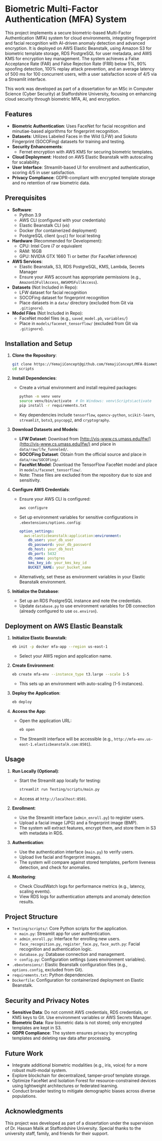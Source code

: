 # Biometric Multi-Factor Authentication (MFA) System

This project implements a secure biometric-based Multi-Factor Authentication (MFA) system for cloud environments, integrating fingerprint and facial recognition with AI-driven anomaly detection and advanced encryption. It is deployed on AWS Elastic Beanstalk, using Amazon S3 for biometric template storage, RDS PostgreSQL for user metadata, and AWS KMS for encryption key management. The system achieves a False Acceptance Rate (FAR) and False Rejection Rate (FRR) below 5%, 90% spoofing detection, 100% replay attack prevention, and an average latency of 500 ms for 100 concurrent users, with a user satisfaction score of 4/5 via a Streamlit interface.

This work was developed as part of a dissertation for an MSc in Computer Science (Cyber Security) at Staffordshire University, focusing on enhancing cloud security through biometric MFA, AI, and encryption.

## Features
- **Biometric Authentication**: Uses FaceNet for facial recognition and minutiae-based algorithms for fingerprint recognition.
- **Datasets**: Utilizes Labeled Faces in the Wild (LFW) and Sokoto Fingerprint (SOCOFing) datasets for training and testing.
- **Security Enhancements**:
  - Fernet encryption with AWS KMS for securing biometric templates.
- **Cloud Deployment**: Hosted on AWS Elastic Beanstalk with autoscaling for scalability.
- **User Interface**: Streamlit-based UI for enrollment and authentication, scoring 4/5 in user satisfaction.
- **Privacy Compliance**: GDPR-compliant with encrypted template storage and no retention of raw biometric data.

## Prerequisites
- **Software**:
  - Python 3.9
  - AWS CLI (configured with your credentials)
  - Elastic Beanstalk CLI (`eb`)
  - Docker (for containerized deployment)
  - PostgreSQL client (`psql`) for local testing
- **Hardware** (Recommended for Development):
  - CPU: Intel Core i7 or equivalent
  - RAM: 16GB
  - GPU: NVIDIA GTX 1660 Ti or better (for FaceNet inference)
- **AWS Services**:
  - Elastic Beanstalk, S3, RDS PostgreSQL, KMS, Lambda, Secrets Manager
  - Ensure your AWS account has appropriate permissions (e.g., `AmazonS3FullAccess`, `AWSKMSFullAccess`).
- **Datasets** (Not Included in Repo):
  - LFW dataset for facial recognition
  - SOCOFing dataset for fingerprint recognition
  - Place datasets in a `data/` directory (excluded from Git via `.gitignore`).
- **Model Files** (Not Included in Repo):
  - FaceNet model files (e.g., `saved_model.pb`, `variables/`)
  - Place in `models/facenet_tensorflow/` (excluded from Git via `.gitignore`).

## Installation and Setup
1. **Clone the Repository**:
   ```bash
   git clone https://YemajiConcept@github.com/YemajiConcept/MFA-Biometrics_Cloud.git
   cd scripts
      ```

2. **Install Dependencies**:
   - Create a virtual environment and install required packages:
     ```bash
     python -m venv venv
     source venv/bin/activate  # On Windows: venv\Scripts\activate
     pip install -r requirements.txt
     ```
   - Key dependencies include `tensorflow`, `opencv-python`, `scikit-learn`, `streamlit`, `boto3`, `psycopg2`, and `cryptography`.

3. **Download Datasets and Models**:
   - **LFW Dataset**: Download from [http://vis-www.cs.umass.edu/lfw/](http://vis-www.cs.umass.edu/lfw/) and place in `data/raw/lfw_funneled/`.
   - **SOCOFing Dataset**: Obtain from the official source and place in `data/raw/SOCOFing/`.
   - **FaceNet Model**: Download the TensorFlow FaceNet model and place in `models/facenet_tensorflow/`.
   - Note: These files are excluded from the repository due to size and sensitivity.

4. **Configure AWS Credentials**:
   - Ensure your AWS CLI is configured:
     ```bash
     aws configure
     ```
   - Set up environment variables for sensitive configurations in `.ebextensions/options.config`:
     ```yaml
     option_settings:
       aws:elasticbeanstalk:application:environment:
         db_user: your_db_user
         db_password: your_db_password
         db_host: your_db_host
         db_port: 5432
         db_name: postgres
         kms_key_id: your_kms_key_id
         BUCKET_NAME: your_bucket_name
     ```
   - Alternatively, set these as environment variables in your Elastic Beanstalk environment.

5. **Initialize the Database**:
   - Set up an RDS PostgreSQL instance and note the credentials.
   - Update `database.py` to use environment variables for DB connection (already configured to use `os.environ`).

## Deployment on AWS Elastic Beanstalk
1. **Initialize Elastic Beanstalk**:
   ```bash
   eb init -p docker mfa-app --region us-east-1
   ```
   - Select your AWS region and application name.

2. **Create Environment**:
   ```bash
   eb create mfa-env --instance_type t3.large --scale 1-5
   ```
   - This sets up an environment with auto-scaling (1-5 instances).

3. **Deploy the Application**:
   ```bash
   eb deploy
   ```

4. **Access the App**:
   - Open the application URL:
     ```bash
     eb open
     ```
   - The Streamlit interface will be accessible (e.g., `http://mfa-env.us-east-1.elasticbeanstalk.com:8501`).

## Usage
1. **Run Locally (Optional)**:
   - Start the Streamlit app locally for testing:
     ```bash
     streamlit run Testing/scripts/main.py
     ```
   - Access at `http://localhost:8501`.

2. **Enrollment**:
   - Use the Streamlit interface (`admin_enroll.py`) to register users.
   - Upload a facial image (JPG) and a fingerprint image (BMP).
   - The system will extract features, encrypt them, and store them in S3 with metadata in RDS.

3. **Authentication**:
   - Use the authentication interface (`main.py`) to verify users.
   - Upload live facial and fingerprint images.
   - The system will compare against stored templates, perform liveness detection, and check for anomalies.

4. **Monitoring**:
   - Check CloudWatch logs for performance metrics (e.g., latency, scaling events).
   - View RDS logs for authentication attempts and anomaly detection results.

## Project Structure
- `Testing/scripts/`: Core Python scripts for the application.
  - `main.py`: Streamlit app for user authentication.
  - `admin_enroll.py`: Interface for enrolling new users.
  - `face_recognition.py`, `register_face.py`, `face_auth.py`: Facial recognition and authentication logic.
  - `database.py`: Database connection and management.
  - `config.py`: Configuration settings (uses environment variables).
- `.ebextensions/`: Elastic Beanstalk configuration files (e.g., `options.config`, excluded from Git).
- `requirements.txt`: Python dependencies.
- `Dockerfile`: Configuration for containerized deployment on Elastic Beanstalk.

## Security and Privacy Notes
- **Sensitive Data**: Do not commit AWS credentials, RDS credentials, or KMS keys to Git. Use environment variables or AWS Secrets Manager.
- **Biometric Data**: Raw biometric data is not stored; only encrypted templates are kept in S3.
- **GDPR Compliance**: The system ensures privacy by encrypting templates and deleting raw data after processing.

## Future Work
- Integrate additional biometric modalities (e.g., iris, voice) for a more robust multi-modal system.
- Explore blockchain for decentralized, tamper-proof template storage.
- Optimize FaceNet and Isolation Forest for resource-constrained devices using lightweight architectures or federated learning.
- Conduct broader testing to mitigate demographic biases across diverse populations.


## Acknowledgments
This project was developed as part of a dissertation under the supervision of Dr. Hassan Malik at Staffordshire University. Special thanks to the university staff, family, and friends for their support.
